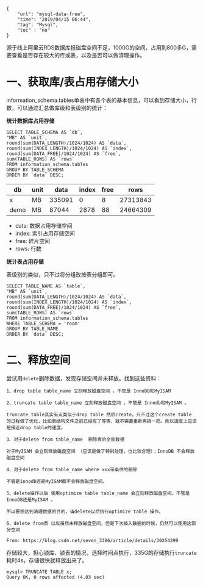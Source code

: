 ```
{
    "url": "mysql-data-free",
    "time": "2019/04/15 06:44",
    "tag": "Mysql",
    "toc" : "no"
}
```

源于线上阿里云RDS数据库报磁盘空间不足，1000G的空间，占用到800多G，需要查看是否存在较大的库或表，以及是否可以做清理操作。

# 一、获取库/表占用存储大小

information_schema.tables单表中有各个表的基本信息，可以看到存储大小，行数，可以通过汇总做库级和表级别的统计：

**统计数据库占用存储**

```
SELECT TABLE_SCHEMA AS `db`, 
"MB" AS `unit`,
round(sum(DATA_LENGTH)/1024/1024) AS `data`, 
round(sum(INDEX_LENGTH)/1024/1024) AS `index`, 
round(sum(DATA_FREE)/1024/1024) AS `free`,
sum(TABLE_ROWS) AS `rows`
FROM information_schema.tables
GROUP BY TABLE_SCHEMA
ORDER BY `data` DESC;
```



db|unit|data|index|free|rows
---|---|---|---|---|---
x|MB|335091|0|8|27313843
demo|MB|87044|2878|88|24664309

- data: 数据占用存储空间
- index: 索引占用存储空间
- free: 碎片空间
- rows: 行数

**统计表占用存储**

表级别的类似，只不过将分组改按表分组即可。

```
SELECT TABLE_NAME AS `table`, 
"MB" AS `unit`,
round(sum(DATA_LENGTH)/1024/1024) AS `data`, 
round(sum(INDEX_LENGTH)/1024/1024) AS `index`, 
round(sum(DATA_FREE)/1024/1024) AS `free`,
sum(TABLE_ROWS) AS `rows`
FROM information_schema.tables
WHERE TABLE_SCHEMA = 'room'
GROUP BY TABLE_NAME
ORDER BY `data` DESC;
```

# 二、释放空间

尝试用`delete`删除数据，发现存储空间并未释放。找到这些资料：

```
1、drop table table_name 立刻释放磁盘空间 ，不管是 InnoDB和MyISAM

2、truncate table table_name 立刻释放磁盘空间 ，不管是 Innodb和MyISAM 。

truncate table其实有点类似于drop table 然后create。只不过这个create table 的过程做了优化，比如表结构文件之前已经有了等等，就不需要重新再搞一把。所以速度上应该是接近drop table的速度。

3、对于delete from table_name  删除表的全部数据

对于MyISAM 会立刻释放磁盘空间 （应该是做了特别处理，也比较合理）；InnoDB 不会释放磁盘空间

4、对于delete from table_name where xxx带条件的删除

不管是innodb还是MyISAM都不会释放磁盘空间。

5、delete操作以后 使用optimize table table_name 会立刻释放磁盘空间。不管是InnoDB还是MyISAM 。

所以要想达到清理数据的目的，请delete以后执行optimize table 操作。

6、delete from表 以后虽然未释放磁盘空间，但是下次插入数据的时候，仍然可以使用这部分空间

From: https://blog.csdn.net/seven_3306/article/details/30254299
```


存储较大，担心锁库、锁表的情况，选择时间点执行，335G的存储执行`truncate`耗时4s，存储很快就释放出来了。

```
mysql> TRUNCATE TABLE x;
Query OK, 0 rows affected (4.03 sec)
```
